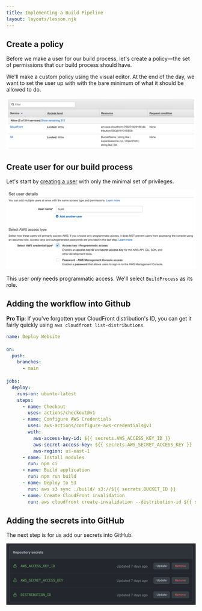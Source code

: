 ```yaml
---
title: Implementing a Build Pipeline
layout: layouts/lesson.njk
---
```


## Create a policy

Before we make a user for our build process, let's create a policy—the set of permissions that our build process should have.

We'll make a custom policy using the visual editor. At the end of the day, we want to set the user up with with the bare minimum of what it should be allowed to do.

![iam-build-permissions.png](Attachments/iam-build-permissions.png)

## Create user for our build process

Let's start by [creating a user](https://console.aws.amazon.com/iam/home#/users) with only the minimal set of privileges.

![create-build-user.png](Attachments/create-build-user.png)

This user _only_ needs programmatic access. We'll select `BuildProcess` as its role.

## Adding the workflow into Github

**Pro Tip**: If you've forgotten your CloudFront distribution's ID, you can get it fairly quickly using `aws cloudfront list-distributions`.

```yml
name: Deploy Website

on:
  push:
    branches:
      - main

jobs:
  deploy:
    runs-on: ubuntu-latest
    steps:
      - name: Checkout
        uses: actions/checkout@v1
      - name: Configure AWS Credentials
        uses: aws-actions/configure-aws-credentials@v1
        with:
          aws-access-key-id: ${{ secrets.AWS_ACCESS_KEY_ID }}
          aws-secret-access-key: ${{ secrets.AWS_SECRET_ACCESS_KEY }}
          aws-region: us-east-1
      - name: Install modules
        run: npm ci
      - name: Build application
        run: npm run build
      - name: Deploy to S3
        run: aws s3 sync ./build/ s3://${{ secrets.BUCKET_ID }}
      - name: Create CloudFront invalidation
        run: aws cloudfront create-invalidation --distribution-id ${{ secrets.DISTRIBUTION_ID }} --paths "/*"
```

## Adding the secrets into GitHub

The next step is for us add our secrets into GitHub.

![github-secrets.png](Attachments/github-secrets.png)
